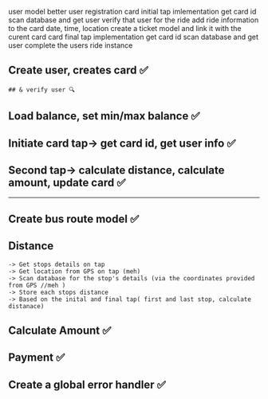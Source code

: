 user model better
user registration
card initial tap imlementation
get card id
scan database and get user
verify that user for the ride
add ride information to the card
date, time, location
create a ticket model and link it with the curent card
card final tap implementation
get card id
scan database and get user
complete the users ride instance

## Create user, creates card ✅

    ## & verify user 🔍

## Load balance, set min/max balance ✅

## Initiate card tap-> get card id, get user info ✅

## Second tap-> calculate distance, calculate amount, update card ✅

---

## Create bus route model ✅

## Distance

    -> Get stops details on tap
    -> Get location from GPS on tap (meh)
    -> Scan database for the stop's details (via the coordinates provided from GPS //meh )
    -> Store each stops distance
    -> Based on the inital and final tap( first and last stop, calculate distanace)

## Calculate Amount ✅

## Payment ✅

## Create a global error handler ✅
